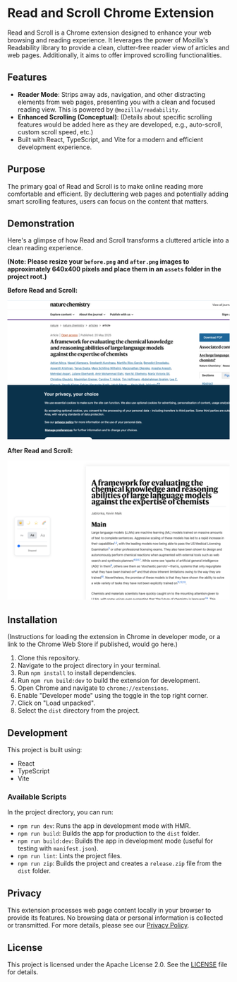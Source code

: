 # Read and Scroll Chrome Extension

Read and Scroll is a Chrome extension designed to enhance your web browsing and reading experience. It leverages the power of Mozilla's Readability library to provide a clean, clutter-free reader view of articles and web pages. Additionally, it aims to offer improved scrolling functionalities.

## Features

- **Reader Mode**: Strips away ads, navigation, and other distracting elements from web pages, presenting you with a clean and focused reading view. This is powered by `@mozilla/readability`.
- **Enhanced Scrolling (Conceptual)**: (Details about specific scrolling features would be added here as they are developed, e.g., auto-scroll, custom scroll speed, etc.)
- Built with React, TypeScript, and Vite for a modern and efficient development experience.

## Purpose

The primary goal of Read and Scroll is to make online reading more comfortable and efficient. By decluttering web pages and potentially adding smart scrolling features, users can focus on the content that matters.

## Demonstration

Here's a glimpse of how Read and Scroll transforms a cluttered article into a clean reading experience.

**(Note: Please resize your `before.png` and `after.png` images to approximately 640x400 pixels and place them in an `assets` folder in the project root.)**

**Before Read and Scroll:**

![Before using Read and Scroll](assets/before.png)

**After Read and Scroll:**

![After using Read and Scroll](assets/after.png)

## Installation

(Instructions for loading the extension in Chrome in developer mode, or a link to the Chrome Web Store if published, would go here.)

1. Clone this repository.
2. Navigate to the project directory in your terminal.
3. Run `npm install` to install dependencies.
4. Run `npm run build:dev` to build the extension for development.
5. Open Chrome and navigate to `chrome://extensions`.
6. Enable "Developer mode" using the toggle in the top right corner.
7. Click on "Load unpacked".
8. Select the `dist` directory from the project.

## Development

This project is built using:

- React
- TypeScript
- Vite

### Available Scripts

In the project directory, you can run:

- `npm run dev`: Runs the app in development mode with HMR.
- `npm run build`: Builds the app for production to the `dist` folder.
- `npm run build:dev`: Builds the app in development mode (useful for testing with `manifest.json`).
- `npm run lint`: Lints the project files.
- `npm run zip`: Builds the project and creates a `release.zip` file from the `dist` folder.

## Privacy

This extension processes web page content locally in your browser to provide its features. No browsing data or personal information is collected or transmitted. For more details, please see our [Privacy Policy](PrivacyPolicy.md).

## License

This project is licensed under the Apache License 2.0. See the [LICENSE](LICENSE) file for details.
